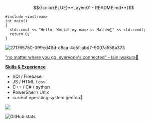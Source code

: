 $${\color{BLUE}**Layer:01 - README.md**}$$
```
#include <iostream>
int main()
{
  std::cout << "Hello, World!,my name is Mathéo👋" << std::endl;
  return 0;
}
```
![271765750-099cd49d-c8aa-4c5f-abd7-9007a558a373](https://github.com/cocainebags/cocainebags/assets/143578476/05c0c65c-7059-4468-8242-8946090f372c)



["no matter where you go, everyone's connected" - lain iwakura🖤](https://www.youtube.com/watch?v=VfM6HMXTNCs/)


<ins>**Skills & Experience**</ins>

- SQl / Firebase
- JS / HTML / css 
- C++ / C# / python 
- PowerShell / Unix
- current operating system gentoo💜

![](https://komarev.com/ghpvc/?username=cocainebags&style=plastic&color=gray&base=714)</font>

![GitHub stats](https://github-readme-stats.vercel.app/api?username=cocainebags&show_icons=true)  

 
